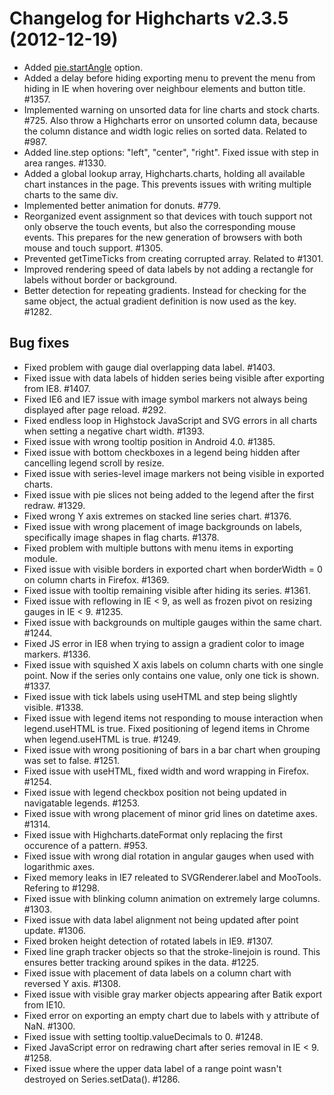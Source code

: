 # Changelog for Highcharts v2.3.5 (2012-12-19)
        
- Added [pie.startAngle](http://api.highcharts.com/highcharts/#plotOptions.pie.startAngle) option.
- Added a delay before hiding exporting menu to prevent the menu from hiding in IE when hovering over neighbour elements and button title. #1357.
- Implemented warning on unsorted data for line charts and stock charts. #725. Also throw a Highcharts error on unsorted column data, because the column distance and width logic relies on sorted data. Related to #987.
- Added line.step options: "left", "center", "right". Fixed issue with step in area ranges. #1330.
- Added a global lookup array, Highcharts.charts, holding all available chart instances in the page. This prevents issues with writing multiple charts to the same div.
- Implemented better animation for donuts. #779.
- Reorganized event assignment so that devices with touch support not only observe the touch events, but also the corresponding mouse events. This prepares for the new generation of browsers with both mouse and touch support. #1305.
- Prevented getTimeTicks from creating corrupted array. Related to #1301.
- Improved rendering speed of data labels by not adding a rectangle for labels without border or background.
- Better detection for repeating gradients. Instead for checking for the same object, the actual gradient definition is now used as the key. #1282.

## Bug fixes
- Fixed problem with gauge dial overlapping data label. #1403.
- Fixed issue with data labels of hidden series being visible after exporting from IE8. #1407.
- Fixed IE6 and IE7 issue with image symbol markers not always being displayed after page reload. #292.
- Fixed endless loop in Highstock JavaScript and SVG errors in all charts when setting a negative chart width. #1393.
- Fixed issue with wrong tooltip position in Android 4.0. #1385.
- Fixed issue with bottom checkboxes in a legend being hidden after cancelling legend scroll by resize.
- Fixed issue with series-level image markers not being visible in exported charts.
- Fixed issue with pie slices not being added to the legend after the first redraw. #1329.
- Fixed wrong Y axis extremes on stacked line series chart. #1376.
- Fixed issue with wrong placement of image backgrounds on labels, specifically image shapes in flag charts. #1378.
- Fixed problem with multiple buttons with menu items in exporting module.
- Fixed issue with visible borders in exported chart when borderWidth = 0 on column charts in Firefox. #1369.
- Fixed issue with tooltip remaining visible after hiding its series. #1361.
- Fixed issue with reflowing in IE < 9, as well as frozen pivot on resizing gauges in IE < 9. #1235.
- Fixed issue with backgrounds on multiple gauges within the same chart. #1244.
- Fixed JS error in IE8 when trying to assign a gradient color to image markers. #1336.
- Fixed issue with squished X axis labels on column charts with one single point. Now if the series only contains one value, only one tick is shown. #1337.
- Fixed issue with tick labels using useHTML and step being slightly visible. #1338.
- Fixed issue with legend items not responding to mouse interaction when legend.useHTML is true. Fixed positioning of legend items in Chrome when legend.useHTML is true. #1249.
- Fixed issue with wrong positioning of bars in a bar chart when grouping was set to false. #1251.
- Fixed issue with useHTML, fixed width and word wrapping in Firefox. #1254.
- Fixed issue with legend checkbox position not being updated in navigatable legends. #1253.
- Fixed issue with wrong placement of minor grid lines on datetime axes. #1314.
- Fixed issue with Highcharts.dateFormat only replacing the first occurence of a pattern. #953.
- Fixed issue with wrong dial rotation in angular gauges when used with logarithmic axes.
- Fixed memory leaks in IE7 releated to SVGRenderer.label and MooTools. Refering to #1298.
- Fixed issue with blinking column animation on extremely large columns. #1303.
- Fixed issue with data label alignment not being updated after point update. #1306.
- Fixed broken height detection of rotated labels in IE9. #1307.
- Fixed line graph tracker objects so that the stroke-linejoin is round. This ensures better tracking around spikes in the data. #1225.
- Fixed issue with placement of data labels on a column chart with reversed Y axis. #1308.
- Fixed issue with visible gray marker objects appearing after Batik export from IE10.
- Fixed error on exporting an empty chart due to labels with y attribute of NaN. #1300.
- Fixed issue with setting tooltip.valueDecimals to 0. #1248.
- Fixed JavaScript error on redrawing chart after series removal in IE < 9. #1258.
- Fixed issue where the upper data label of a range point wasn't destroyed on Series.setData(). #1286.